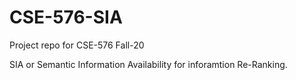 # CSE-576-SIA
Project repo for CSE-576 Fall-20

SIA or Semantic Information Availability for inforamtion Re-Ranking.
